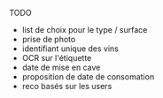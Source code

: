TODO
- list de choix pour le type / surface
- prise de photo
- identifiant unique des vins
- OCR sur l'étiquette
- date de mise en cave
- proposition de date de consomation
- reco basés sur les users
